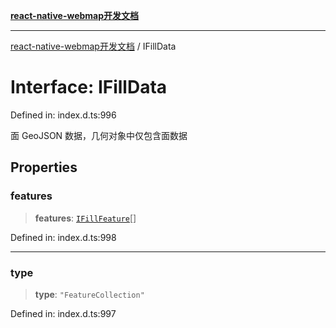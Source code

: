 [**react-native-webmap开发文档**](../README.md)

***

[react-native-webmap开发文档](../globals.md) / IFillData

# Interface: IFillData

Defined in: index.d.ts:996

面 GeoJSON 数据，几何对象中仅包含面数据

## Properties

### features

> **features**: [`IFillFeature`](IFillFeature.md)[]

Defined in: index.d.ts:998

***

### type

> **type**: `"FeatureCollection"`

Defined in: index.d.ts:997
